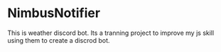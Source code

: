 # NimbusNotifier

This is weather discord bot. Its a tranning project to improve my js skill using them to create a discrod bot.
